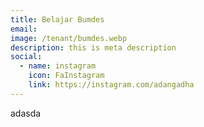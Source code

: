 ```yaml
---
title: Belajar Bumdes
email: 
image: /tenant/bumdes.webp
description: this is meta description
social:
  - name: instagram
    icon: FaInstagram
    link: https://instagram.com/adangadha
---
```

adasda